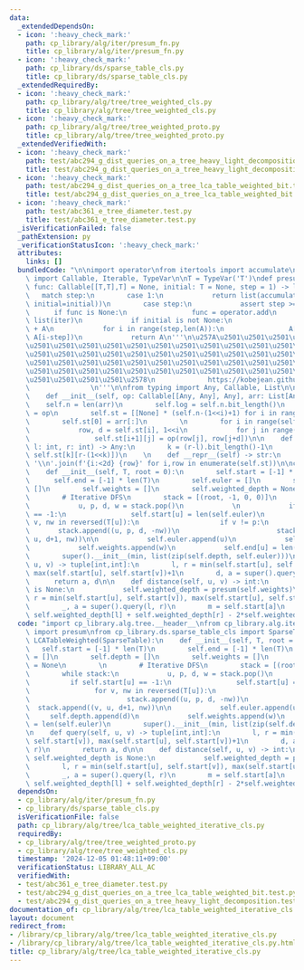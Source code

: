 ```yaml
---
data:
  _extendedDependsOn:
  - icon: ':heavy_check_mark:'
    path: cp_library/alg/iter/presum_fn.py
    title: cp_library/alg/iter/presum_fn.py
  - icon: ':heavy_check_mark:'
    path: cp_library/ds/sparse_table_cls.py
    title: cp_library/ds/sparse_table_cls.py
  _extendedRequiredBy:
  - icon: ':heavy_check_mark:'
    path: cp_library/alg/tree/tree_weighted_cls.py
    title: cp_library/alg/tree/tree_weighted_cls.py
  - icon: ':heavy_check_mark:'
    path: cp_library/alg/tree/tree_weighted_proto.py
    title: cp_library/alg/tree/tree_weighted_proto.py
  _extendedVerifiedWith:
  - icon: ':heavy_check_mark:'
    path: test/abc294_g_dist_queries_on_a_tree_heavy_light_decomposition.test.py
    title: test/abc294_g_dist_queries_on_a_tree_heavy_light_decomposition.test.py
  - icon: ':heavy_check_mark:'
    path: test/abc294_g_dist_queries_on_a_tree_lca_table_weighted_bit.test.py
    title: test/abc294_g_dist_queries_on_a_tree_lca_table_weighted_bit.test.py
  - icon: ':heavy_check_mark:'
    path: test/abc361_e_tree_diameter.test.py
    title: test/abc361_e_tree_diameter.test.py
  _isVerificationFailed: false
  _pathExtension: py
  _verificationStatusIcon: ':heavy_check_mark:'
  attributes:
    links: []
  bundledCode: "\n\nimport operator\nfrom itertools import accumulate\nfrom typing\
    \ import Callable, Iterable, TypeVar\n\nT = TypeVar('T')\ndef presum(iter: Iterable[T],\
    \ func: Callable[[T,T],T] = None, initial: T = None, step = 1) -> list[T]:\n \
    \   match step:\n        case 1:\n            return list(accumulate(iter, func,\
    \ initial=initial))\n        case step:\n            assert step >= 2\n      \
    \      if func is None:\n                func = operator.add\n            A =\
    \ list(iter)\n            if initial is not None:\n                A = [initial]\
    \ + A\n            for i in range(step,len(A)):\n                A[i] = func(A[i],\
    \ A[i-step])\n            return A\n'''\n\u257A\u2501\u2501\u2501\u2501\u2501\u2501\
    \u2501\u2501\u2501\u2501\u2501\u2501\u2501\u2501\u2501\u2501\u2501\u2501\u2501\
    \u2501\u2501\u2501\u2501\u2501\u2501\u2501\u2501\u2501\u2501\u2501\u2501\u2501\
    \u2501\u2501\u2501\u2501\u2501\u2501\u2501\u2501\u2501\u2501\u2501\u2501\u2501\
    \u2501\u2501\u2501\u2501\u2501\u2501\u2501\u2501\u2501\u2501\u2501\u2501\u2501\
    \u2501\u2501\u2501\u2501\u2578\n             https://kobejean.github.io/cp-library\
    \               \n'''\n\nfrom typing import Any, Callable, List\n\nclass SparseTable:\n\
    \    def __init__(self, op: Callable[[Any, Any], Any], arr: List[Any]):\n    \
    \    self.n = len(arr)\n        self.log = self.n.bit_length()\n        self.op\
    \ = op\n        self.st = [[None] * (self.n-(1<<i)+1) for i in range(self.log)]\n\
    \        self.st[0] = arr[:]\n        \n        for i in range(self.log-1):\n\
    \            row, d = self.st[i], 1<<i\n            for j in range(len(self.st[i+1])):\n\
    \                self.st[i+1][j] = op(row[j], row[j+d])\n\n    def query(self,\
    \ l: int, r: int) -> Any:\n        k = (r-l).bit_length()-1\n        return self.op(self.st[k][l],\
    \ self.st[k][r-(1<<k)])\n    \n    def __repr__(self) -> str:\n        return\
    \ '\\n'.join(f'{i:<2d} {row}' for i,row in enumerate(self.st))\n\nclass LCATableWeighted(SparseTable):\n\
    \    def __init__(self, T, root = 0):\n        self.start = [-1] * len(T)\n  \
    \      self.end = [-1] * len(T)\n        self.euler = []\n        self.depth =\
    \ []\n        self.weights = []\n        self.weighted_depth = None\n        \n\
    \        # Iterative DFS\n        stack = [(root, -1, 0, 0)]\n        while stack:\n\
    \            u, p, d, w = stack.pop()\n            \n            if self.start[u]\
    \ == -1:\n                self.start[u] = len(self.euler)\n                for\
    \ v, nw in reversed(T[u]):\n                    if v != p:\n                 \
    \       stack.append((u, p, d, -nw))\n                        stack.append((v,\
    \ u, d+1, nw))\n\n            self.euler.append(u)\n            self.depth.append(d)\n\
    \            self.weights.append(w)\n            self.end[u] = len(self.euler)\n\
    \        super().__init__(min, list(zip(self.depth, self.euler)))\n\n    def query(self,\
    \ u, v) -> tuple[int,int]:\n        l, r = min(self.start[u], self.start[v]),\
    \ max(self.start[u], self.start[v])+1\n        d, a = super().query(l, r)\n  \
    \      return a, d\n\n    def distance(self, u, v) -> int:\n        if self.weighted_depth\
    \ is None:\n            self.weighted_depth = presum(self.weights)\n        l,\
    \ r = min(self.start[u], self.start[v]), max(self.start[u], self.start[v])+1\n\
    \        _, a = super().query(l, r)\n        m = self.start[a]\n        return\
    \ self.weighted_depth[l] + self.weighted_depth[r] - 2*self.weighted_depth[m]\n"
  code: "import cp_library.alg.tree.__header__\nfrom cp_library.alg.iter.presum_fn\
    \ import presum\nfrom cp_library.ds.sparse_table_cls import SparseTable\n\nclass\
    \ LCATableWeighted(SparseTable):\n    def __init__(self, T, root = 0):\n     \
    \   self.start = [-1] * len(T)\n        self.end = [-1] * len(T)\n        self.euler\
    \ = []\n        self.depth = []\n        self.weights = []\n        self.weighted_depth\
    \ = None\n        \n        # Iterative DFS\n        stack = [(root, -1, 0, 0)]\n\
    \        while stack:\n            u, p, d, w = stack.pop()\n            \n  \
    \          if self.start[u] == -1:\n                self.start[u] = len(self.euler)\n\
    \                for v, nw in reversed(T[u]):\n                    if v != p:\n\
    \                        stack.append((u, p, d, -nw))\n                      \
    \  stack.append((v, u, d+1, nw))\n\n            self.euler.append(u)\n       \
    \     self.depth.append(d)\n            self.weights.append(w)\n            self.end[u]\
    \ = len(self.euler)\n        super().__init__(min, list(zip(self.depth, self.euler)))\n\
    \n    def query(self, u, v) -> tuple[int,int]:\n        l, r = min(self.start[u],\
    \ self.start[v]), max(self.start[u], self.start[v])+1\n        d, a = super().query(l,\
    \ r)\n        return a, d\n\n    def distance(self, u, v) -> int:\n        if\
    \ self.weighted_depth is None:\n            self.weighted_depth = presum(self.weights)\n\
    \        l, r = min(self.start[u], self.start[v]), max(self.start[u], self.start[v])+1\n\
    \        _, a = super().query(l, r)\n        m = self.start[a]\n        return\
    \ self.weighted_depth[l] + self.weighted_depth[r] - 2*self.weighted_depth[m]"
  dependsOn:
  - cp_library/alg/iter/presum_fn.py
  - cp_library/ds/sparse_table_cls.py
  isVerificationFile: false
  path: cp_library/alg/tree/lca_table_weighted_iterative_cls.py
  requiredBy:
  - cp_library/alg/tree/tree_weighted_proto.py
  - cp_library/alg/tree/tree_weighted_cls.py
  timestamp: '2024-12-05 01:48:11+09:00'
  verificationStatus: LIBRARY_ALL_AC
  verifiedWith:
  - test/abc361_e_tree_diameter.test.py
  - test/abc294_g_dist_queries_on_a_tree_lca_table_weighted_bit.test.py
  - test/abc294_g_dist_queries_on_a_tree_heavy_light_decomposition.test.py
documentation_of: cp_library/alg/tree/lca_table_weighted_iterative_cls.py
layout: document
redirect_from:
- /library/cp_library/alg/tree/lca_table_weighted_iterative_cls.py
- /library/cp_library/alg/tree/lca_table_weighted_iterative_cls.py.html
title: cp_library/alg/tree/lca_table_weighted_iterative_cls.py
---
```

